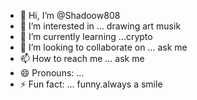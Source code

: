 - 👋 Hi, I’m @Shadoow808
- 👀 I’m interested in ... drawing art musik
- 🌱 I’m currently learning ...crypto
- 💞️ I’m looking to collaborate on ... ask me
- 📫 How to reach me ... ask me
- 😄 Pronouns: ...
- ⚡ Fun fact: ... funny.always a smile 

<!---
Shadoow808/Shadoow808 is a ✨ special ✨ repository because its `README.md` (this file) appears on your GitHub profile.
You can click the Preview link to take a look at your changes.
--->
